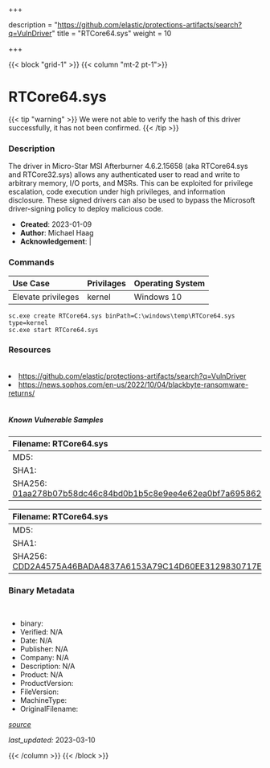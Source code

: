 +++

description = "https://github.com/elastic/protections-artifacts/search?q=VulnDriver"
title = "RTCore64.sys"
weight = 10

+++


{{< block "grid-1" >}}
{{< column "mt-2 pt-1">}}




# RTCore64.sys 


{{< tip "warning" >}}
We were not able to verify the hash of this driver successfully, it has not been confirmed.
{{< /tip >}}




### Description


The driver in Micro-Star MSI Afterburner 4.6.2.15658 (aka RTCore64.sys and RTCore32.sys) allows any authenticated user to read and write to arbitrary memory, I/O ports, and MSRs. This can be exploited for privilege escalation, code execution under high privileges, and information disclosure. These signed drivers can also be used to bypass the Microsoft driver-signing policy to deploy malicious code.


- **Created**: 2023-01-09
- **Author**: Michael Haag
- **Acknowledgement**:  | [](https://twitter.com/)

### Commands

| Use Case | Privilages | Operating System | 
|:---- | ---- | ---- |
| Elevate privileges | kernel | Windows 10 |

```
sc.exe create RTCore64.sys binPath=C:\windows\temp\RTCore64.sys type=kernel
sc.exe start RTCore64.sys
```

### Resources
<br>


<li><a href=" https://github.com/elastic/protections-artifacts/search?q=VulnDriver"> https://github.com/elastic/protections-artifacts/search?q=VulnDriver</a></li>

<li><a href="https://news.sophos.com/en-us/2022/10/04/blackbyte-ransomware-returns/">https://news.sophos.com/en-us/2022/10/04/blackbyte-ransomware-returns/</a></li>


<br>


##### Known Vulnerable Samples

| Filename: RTCore64.sys |
|:---- |
|MD5: <a href="https://www.virustotal.com/gui/file/{&#39;Filename&#39;: &#39;RTCore64.sys&#39;, &#39;MD5&#39;: &#39;&#39;, &#39;SHA1&#39;: &#39;&#39;, &#39;SHA256&#39;: &#39;01aa278b07b58dc46c84bd0b1b5c8e9ee4e62ea0bf7a695862444af32e87f1fd&#39;}"></a>|
|SHA1: <a href="https://www.virustotal.com/gui/file/{&#39;Filename&#39;: &#39;RTCore64.sys&#39;, &#39;MD5&#39;: &#39;&#39;, &#39;SHA1&#39;: &#39;&#39;, &#39;SHA256&#39;: &#39;01aa278b07b58dc46c84bd0b1b5c8e9ee4e62ea0bf7a695862444af32e87f1fd&#39;}"></a>|
|SHA256: <a href="https://www.virustotal.com/gui/file/{&#39;Filename&#39;: &#39;RTCore64.sys&#39;, &#39;MD5&#39;: &#39;&#39;, &#39;SHA1&#39;: &#39;&#39;, &#39;SHA256&#39;: &#39;01aa278b07b58dc46c84bd0b1b5c8e9ee4e62ea0bf7a695862444af32e87f1fd&#39;}">01aa278b07b58dc46c84bd0b1b5c8e9ee4e62ea0bf7a695862444af32e87f1fd</a>|

| Filename: RTCore64.sys |
|:---- |
|MD5: <a href="https://www.virustotal.com/gui/file/{&#39;Filename&#39;: &#39;RTCore64.sys&#39;, &#39;MD5&#39;: &#39;&#39;, &#39;SHA1&#39;: &#39;&#39;, &#39;SHA256&#39;: &#39;CDD2A4575A46BADA4837A6153A79C14D60EE3129830717EF09E0E3EFD9D00812&#39;}"></a>|
|SHA1: <a href="https://www.virustotal.com/gui/file/{&#39;Filename&#39;: &#39;RTCore64.sys&#39;, &#39;MD5&#39;: &#39;&#39;, &#39;SHA1&#39;: &#39;&#39;, &#39;SHA256&#39;: &#39;CDD2A4575A46BADA4837A6153A79C14D60EE3129830717EF09E0E3EFD9D00812&#39;}"></a>|
|SHA256: <a href="https://www.virustotal.com/gui/file/{&#39;Filename&#39;: &#39;RTCore64.sys&#39;, &#39;MD5&#39;: &#39;&#39;, &#39;SHA1&#39;: &#39;&#39;, &#39;SHA256&#39;: &#39;CDD2A4575A46BADA4837A6153A79C14D60EE3129830717EF09E0E3EFD9D00812&#39;}">CDD2A4575A46BADA4837A6153A79C14D60EE3129830717EF09E0E3EFD9D00812</a>|




### Binary Metadata
<br>

- binary: 
- Verified: N/A
- Date: N/A
- Publisher: N/A
- Company: N/A
- Description: N/A
- Product: N/A
- ProductVersion: 
- FileVersion: 
- MachineType: 
- OriginalFilename: 

[*source*](https://github.com/magicsword-io/LOLDrivers/tree/main/yaml/rtcore64.sys.yml)

*last_updated:* 2023-03-10


{{< /column >}}
{{< /block >}}

